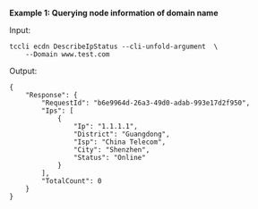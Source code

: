 **Example 1: Querying node information of domain name**



Input: 

```
tccli ecdn DescribeIpStatus --cli-unfold-argument  \
    --Domain www.test.com
```

Output: 
```
{
    "Response": {
        "RequestId": "b6e9964d-26a3-49d0-adab-993e17d2f950",
        "Ips": [
            {
                "Ip": "1.1.1.1",
                "District": "Guangdong",
                "Isp": "China Telecom",
                "City": "Shenzhen",
                "Status": "Online"
            }
        ],
        "TotalCount": 0
    }
}
```

